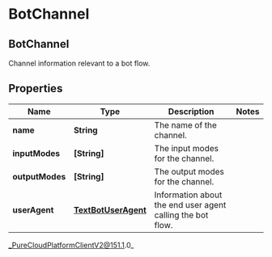 # BotChannel

## BotChannel
Channel information relevant to a bot flow.

## Properties

|Name | Type | Description | Notes|
|------------ | ------------- | ------------- | -------------|
| **name** | **String** | The name of the channel. | |
| **inputModes** | **[String]** | The input modes for the channel. | |
| **outputModes** | **[String]** | The output modes for the channel. | |
| **userAgent** | [**TextBotUserAgent**](TextBotUserAgent) | Information about the end user agent calling the bot flow. | |



_PureCloudPlatformClientV2@151.1.0_
